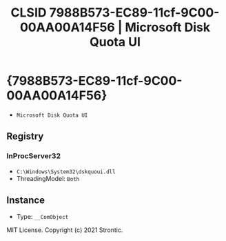 ﻿---
title: "CLSID 7988B573-EC89-11cf-9C00-00AA00A14F56 | Microsoft Disk Quota UI"
excerpt: What is COM-Object CLSID 7988B573-EC89-11cf-9C00-00AA00A14F56?
---

# {7988B573-EC89-11cf-9C00-00AA00A14F56}

* `Microsoft Disk Quota UI`

## Registry


### InProcServer32

* `C:\Windows\System32\dskquoui.dll`
* ThreadingModel: `Both`

## Instance

* Type: `__ComObject`

MIT License. Copyright (c) 2021 Strontic.



